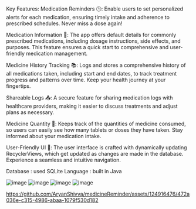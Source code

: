 Key Features:
Medication Reminders 🕒: Enable users to set personalized alerts for each medication, ensuring timely intake and adherence to prescribed schedules. Never miss a dose again!

Medication Information 💊: The app offers default details for commonly prescribed medications, including dosage instructions, side effects, and purposes. This feature ensures a quick start to comprehensive and user-friendly medication management.

Medicine History Tracking 📚: Logs and stores a comprehensive history of all medications taken, including start and end dates, to track treatment progress and patterns over time. Keep your health journey at your fingertips.

Shareable Logs 📤: A secure feature for sharing medication logs with healthcare providers, making it easier to discuss treatments and adjust plans as necessary.

Medicine Quantity 🔢: Keeps track of the quantities of medicine consumed, so users can easily see how many tablets or doses they have taken. Stay informed about your medication intake.

User-Friendly UI 🌈: The user interface is crafted with dynamically updating RecyclerViews, which get updated as changes are made in the database. Experience a seamless and intuitive navigation.

Database : used SQLite 
Language : built in Java

![image](https://github.com/AryanShivva/medicineReminder/assets/124916476/9fdae9e6-45e9-4478-952d-67a4cc30c1f3)
![image](https://github.com/AryanShivva/medicineReminder/assets/124916476/7f4625c9-f3b2-47d0-b968-05a5c36e712a)
![image](https://github.com/AryanShivva/medicineReminder/assets/124916476/0cb90ba2-f3f9-48e5-9b56-4631a6d24ac1)
![image](https://github.com/AryanShivva/medicineReminder/assets/124916476/5e49821b-9c8d-44fc-9c1e-d39d9629e824)



https://github.com/AryanShivva/medicineReminder/assets/124916476/472a036e-c315-4986-abaa-1079f530d182

